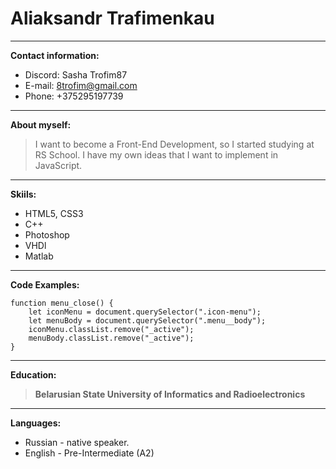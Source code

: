 # Aliaksandr Trafimenkau
***
 **Contact information:**

* Discord: Sasha Trofim87
* E-mail: 8trofim@gmail.com
* Phone: +375295197739
***
**About myself:**

> I want to become a Front-End Development, so I started studying at RS School. I have my own ideas that I want to implement in JavaScript.

***
**Skiils:**

* HTML5, CSS3
* C++
* Photoshop
* VHDl
* Matlab
***

**Code Examples:**
```
function menu_close() {
	let iconMenu = document.querySelector(".icon-menu");
	let menuBody = document.querySelector(".menu__body");
	iconMenu.classList.remove("_active");
	menuBody.classList.remove("_active");
}
```
***
**Education:**

> **Belarusian State University of Informatics and Radioelectronics**
***

**Languages:**

* Russian - native speaker.
* English - Pre-Intermediate (A2)

